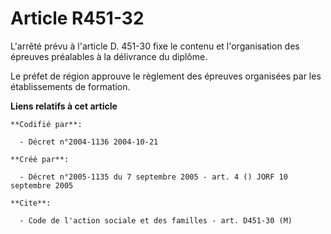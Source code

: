 # Article R451-32

L'arrêté prévu à l'article D. 451-30 fixe le contenu et l'organisation des épreuves préalables à la délivrance du diplôme.

Le préfet de région approuve le règlement des épreuves organisées par les établissements de formation.

**Liens relatifs à cet article**

	**Codifié par**:

	  - Décret n°2004-1136 2004-10-21

	**Créé par**:

	  - Décret n°2005-1135 du 7 septembre 2005 - art. 4 () JORF 10 septembre 2005

	**Cite**:

	  - Code de l'action sociale et des familles - art. D451-30 (M)
